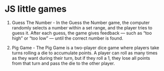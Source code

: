 # JS little games

1. Guess The Number - In the Guess the Number game, the computer randomly selects a number within a set range, and the player tries to guess it. After each guess, the game gives feedback — such as “too high” or “too low” — until the correct number is found.
   
2. Pig Game - The Pig Game is a two-player dice game where players take turns rolling a die to accumulate points. A player can roll as many times as they want during their turn, but if they roll a 1, they lose all points from that turn and pass the die to the other player.
